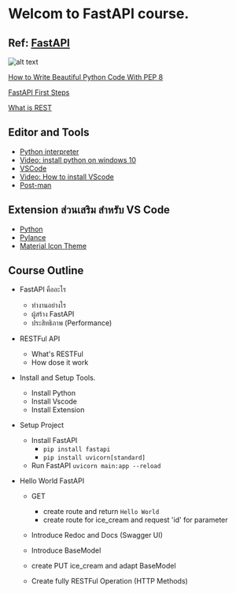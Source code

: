 # Welcom to FastAPI course.

## Ref: [FastAPI](https://fastapi.tiangolo.com/)

![alt text](https://fastapi.tiangolo.com/img/logo-margin/logo-teal.png "Logo")

[How to Write Beautiful Python Code With PEP 8](https://realpython.com/python-pep8/#why-we-need-pep-8)

[FastAPI First Steps](https://fastapi.tiangolo.com/tutorial/first-steps/)

[What is REST](https://restfulapi.net/)

## Editor and Tools

- [Python interpreter](https://www.python.org/downloads/)
- [Video: install python on windows 10](https://www.youtube.com/watch?v=UvcQlPZ8ecA)
- [VSCode](https://code.visualstudio.com/)
- [Video: How to install VScode](https://www.youtube.com/watch?v=ApMDPi06DGM&list=PLoTScYm9O0GEo8pnhJb-m-MGVGDvGb4bB&index=2)
- [Post-man](https://www.postman.com/downloads/)

## Extension ส่วนเสริม สำหรับ VS Code

- [Python](https://marketplace.visualstudio.com/items?itemName=ms-python.python)
- [Pylance](https://marketplace.visualstudio.com/items?itemName=ms-python.vscode-pylance)
- [Material Icon Theme](https://marketplace.visualstudio.com/items?itemName=PKief.material-icon-theme)

## Course Outline

- FastAPI คืออะไร

  - ทำงานอย่างไร
  - ผู้สร้าง FastAPI
  - ประสิทธิภาพ (Performance)

- RESTFul API

  - What's RESTFul
  - How dose it work

- Install and Setup Tools.

  - Install Python
  - Install Vscode
  - Install Extension

- Setup Project

  - Install FastAPI
    - `pip install fastapi`
    - `pip install uvicorn[standard]`
  - Run FastAPI
    `uvicorn main:app --reload`

- Hello World FastAPI

  - GET

    - create route and return `Hello World`
    - create route for ice_cream and request 'id' for parameter

  - Introduce Redoc and Docs (Swagger UI)
  - Introduce BaseModel
  - create PUT ice_cream and adapt BaseModel
  - Create fully RESTFul Operation (HTTP Methods)
